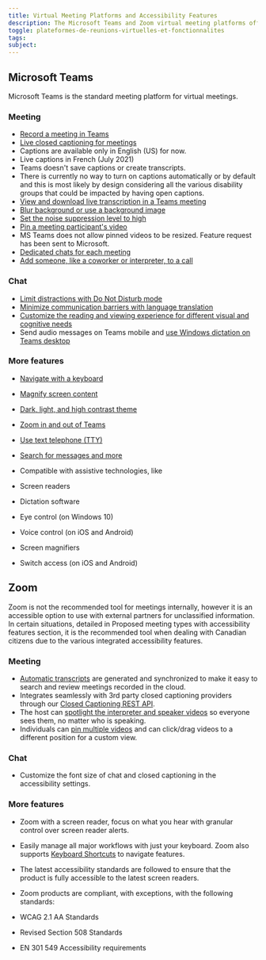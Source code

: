 ```yaml
---
title: Virtual Meeting Platforms and Accessibility Features
description: The Microsoft Teams and Zoom virtual meeting platforms offer various accessibility features that meet different needs, including for meetings and conversations.
toggle: plateformes-de-reunions-virtuelles-et-fonctionnalites
tags:
subject:
---
```


## Microsoft Teams

Microsoft Teams is the standard meeting platform for virtual meetings.

### Meeting

- [Record a meeting in Teams](https://support.microsoft.com/en-us/office/record-a-meeting-in-teams-34dfbe7f-b07d-4a27-b4c6-de62f1348c24)
- [Live closed captioning for meetings](https://support.microsoft.com/en-us/office/use-live-captions-in-a-teams-meeting-4be2d304-f675-4b57-8347-cbd000a21260)
- Captions are available only in English (US) for now.
- Live captions in French (July 2021)
- Teams doesn't save captions or create transcripts.
- There is currently no way to turn on captions automatically or by default and this is most likely by design considering all the various disability groups that could be impacted by having open captions.
- [View and download live transcription in a Teams meeting](https://support.microsoft.com/en-gb/office/view-live-transcription-in-a-teams-meeting-dc1a8f23-2e20-4684-885e-2152e06a4a8b)
- [Blur background or use a background image](https://support.microsoft.com/en-us/office/change-your-background-for-a-teams-meeting-f77a2381-443a-499d-825e-509a140f4780)
- [Set the noise suppression level to high](https://support.microsoft.com/en-us/office/reduce-background-noise-in-teams-meetings-1a9c6819-137d-4b3b-a1c8-4ab20b234c0d)
- [Pin a meeting participant's video](https://support.microsoft.com/en-us/topic/9825091c-0e7d-4c2b-95f5-eba644f19175)
- MS Teams does not allow pinned videos to be resized. Feature request has been sent to Microsoft.
- [Dedicated chats for each meeting](https://support.microsoft.com/en-us/office/join-a-meeting-in-teams-1613bb53-f3fa-431e-85a9-d6a91e3468c9)
- [Add someone, like a coworker or interpreter, to a call](https://support.microsoft.com/en-us/office/add-someone-to-a-call-in-teams-267fb0c9-275a-4047-8412-7b2654dc29c3)

### Chat

- [Limit distractions with Do Not Disturb mode](https://support.microsoft.com/en-us/office/change-your-status-in-teams-ce36ed14-6bc9-4775-a33e-6629ba4ff78e)
- [Minimize communication barriers with language translation](https://support.microsoft.com/en-us/office/translate-a-message-in-teams-d8926ce9-d6a6-47df-a416-f1adb62d3194)
- [Customize the reading and viewing experience for different visual and cognitive needs](https://support.microsoft.com/en-us/topic/use-immersive-reader-in-microsoft-teams-a700c0d0-bc53-4696-a94d-4fbc86ac7a9a)
- Send audio messages on Teams mobile and [use Windows dictation on Teams desktop](https://support.microsoft.com/help/4042244)

### More features

- [Navigate with a keyboard](https://support.microsoft.com/en-us/office/keyboard-shortcuts-for-microsoft-teams-2e8e2a70-e8d8-4a19-949b-4c36dd5292d2)
- [Magnify screen content](https://support.microsoft.com/en-us/office/take-advantage-of-the-accessibility-features-in-microsoft-teams-for-a-better-meeting-or-live-event-experience-eec38ba3-689b-4ab4-8b6a-1c1c30259d86#bkmk_magnify_win)
- [Dark, light, and high contrast theme](https://support.microsoft.com/en-us/office/change-settings-in-teams-b506e8f1-1a96-4cf1-8c6b-b6ed4f424bc7)
- [Zoom in and out of Teams](https://support.microsoft.com/en-us/topic/dc3cd3d8-efb5-4995-8b31-434b3943ba52)
- [Use text telephone (TTY)](https://support.microsoft.com/en-us/office/manage-your-call-settings-in-teams-456cb611-3477-496f-b31a-6ab752a7595f)
- [Search for messages and more](https://support.microsoft.com/en-us/office/search-for-messages-and-more-in-teams-4a351520-33f4-42ab-a5ee-5fc0ab88b263)
- Compatible with assistive technologies, like

- Screen readers
- Dictation software
- Eye control (on Windows 10)
- Voice control (on iOS and Android)
- Screen magnifiers
- Switch access (on iOS and Android)

## Zoom

Zoom is not the recommended tool for meetings internally, however it is an accessible option to use with external partners for unclassified information. In certain situations, detailed in Proposed meeting types with accessibility features section, it is the recommended tool when dealing with Canadian citizens due to the various integrated accessibility features.

### Meeting

- [Automatic transcripts](https://support.zoom.us/hc/en-us/articles/115004794983-Automatically-Transcribe-Cloud-Recordings-) are generated and synchronized to make it easy to search and review meetings recorded in the cloud.
- Integrates seamlessly with 3rd party closed captioning providers through our [Closed Captioning REST API](https://support.zoom.us/hc/en-us/articles/207279736-Closed-Captioning).
- The host can [spotlight the interpreter and speaker videos](https://support.zoom.us/hc/en-us/articles/201362653-How-do-I-spotlight-a-speaker-) so everyone sees them, no matter who is speaking.
- Individuals can [pin multiple videos](https://support.zoom.us/hc/en-us/articles/201362743) and can click/drag videos to a different position for a custom view.

### Chat

- Customize the font size of chat and closed captioning in the accessibility settings.

### More features

- Zoom with a screen reader, focus on what you hear with granular control over screen reader alerts.
- Easily manage all major workflows with just your keyboard. Zoom also supports [Keyboard Shortcuts](https://support.zoom.us/hc/en-us/articles/205683899-Hot-Keys-and-Keyboard-for-Zoom) to navigate features.
- The latest accessibility standards are followed to ensure that the product is fully accessible to the latest screen readers.
- Zoom products are compliant, with exceptions, with the following standards:

- WCAG 2.1 AA Standards
- Revised Section 508 Standards
- EN 301 549 Accessibility requirements
